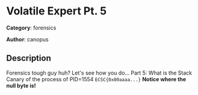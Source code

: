 # Volatile Expert Pt. 5


**Category**: forensics

**Author**: canopus

## Description

Forensics tough guy huh? Let's see how you do...
Part 5: What is the Stack Canary of the process of PID=1554 `ECSC{0x00aaaa...}`
__Notice where the null byte is!__

